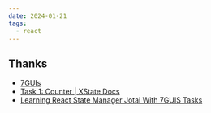 ```yaml
---
date: 2024-01-21
tags:
  - react
---
```




## Thanks

- [7GUIs](https://eugenkiss.github.io/7guis/tasks/#counter)
- [Task 1: Counter | XState Docs](https://xstate.js.org/docs/tutorials/7guis/counter.html)
- [Learning React State Manager Jotai With 7GUIS Tasks](https://blog.axlight.com/posts/learning-react-state-manager-jotai-with-7guis-tasks/)

